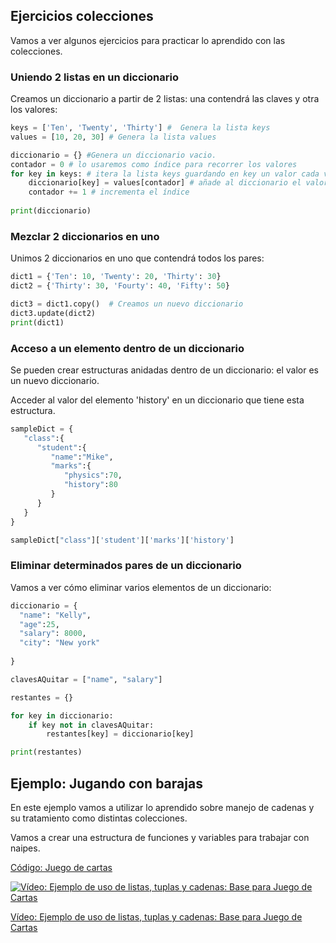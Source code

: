 ## Ejercicios colecciones

Vamos a ver algunos ejercicios para practicar lo aprendido con las colecciones.

### Uniendo 2 listas en un diccionario

Creamos un diccionario a partir de 2 listas: una contendrá las claves y otra los valores:

```python
keys = ['Ten', 'Twenty', 'Thirty'] #  Genera la lista keys
values = [10, 20, 30] # Genera la lista values

diccionario = {} #Genera un diccionario vacio.
contador = 0 # lo usaremos como índice para recorrer los valores
for key in keys: # itera la lista keys guardando en key un valor cada vez
    diccionario[key] = values[contador] # añade al diccionario el valor al que apunta "values[contador]" con clave "key"
    contador += 1 # incrementa el índice
    
print(diccionario)

```

### Mezclar 2 diccionarios en uno

Unimos 2 diccionarios en uno que contendrá todos los pares:

```python
dict1 = {'Ten': 10, 'Twenty': 20, 'Thirty': 30}
dict2 = {'Thirty': 30, 'Fourty': 40, 'Fifty': 50}

dict3 = dict1.copy()  # Creamos un nuevo diccionario
dict3.update(dict2)
print(dict1)
```


### Acceso a un elemento dentro de un diccionario

Se pueden crear estructuras anidadas dentro de un diccionario: el valor es un nuevo diccionario.

Acceder al valor del elemento 'history' en un diccionario que tiene esta estructura. 

```python
sampleDict = { 
   "class":{ 
      "student":{ 
         "name":"Mike",
         "marks":{ 
            "physics":70,
            "history":80
         }
      }
   }
}

sampleDict["class"]['student']['marks']['history']

```

### Eliminar determinados pares de un diccionario

Vamos a ver cómo eliminar varios elementos de  un diccionario:

```python
diccionario = {
  "name": "Kelly",
  "age":25,
  "salary": 8000,
  "city": "New york"
  
}

clavesAQuitar = ["name", "salary"]

restantes = {}

for key in diccionario:
    if key not in clavesAQuitar:
        restantes[key] = diccionario[key]

print(restantes)
```

## Ejemplo: Jugando con barajas

En este ejemplo vamos a utilizar lo aprendido sobre manejo de cadenas y su tratamiento como distintas colecciones.

Vamos a crear una estructura de funciones y variables para trabajar con naipes.

[Código: Juego de cartas](https://raw.githubusercontent.com/javacasm/CursoPython/master/codigo/7.8.1.JuegoCartas.py)


[![Vídeo: Ejemplo de uso de listas, tuplas y cadenas: Base para Juego de Cartas](https://img.youtube.com/vi/CsgLWsBVKc8/0.jpg)](https://drive.google.com/file/d/1TdRp69fXwIyta5yvBi-Nhw1LZDXvzrVS/view?usp=sharing)


[Vídeo: Ejemplo de uso de listas, tuplas y cadenas: Base para Juego de Cartas](https://drive.google.com/file/d/1TdRp69fXwIyta5yvBi-Nhw1LZDXvzrVS/view?usp=sharing)



